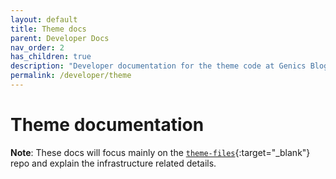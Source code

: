 ```yaml
---
layout: default
title: Theme docs
parent: Developer Docs
nav_order: 2
has_children: true
description: "Developer documentation for the theme code at Genics Blog"
permalink: /developer/theme
---
```


# Theme documentation

**Note**: These docs will focus mainly on the [`theme-files`](https://github.com/genicsblog/theme-files){:target="_blank"} repo and explain the infrastructure related details.
